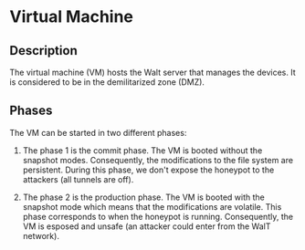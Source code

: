 # Virtual Machine

## Description

The virtual machine (VM) hosts the Walt server that manages the devices.
It is considered to be in the demilitarized zone (DMZ).

## Phases

The VM can be started in two different phases:

1) The phase 1 is the commit phase. The VM is booted without the snapshot modes. Consequently, the modifications to the file system are persistent. During this phase, we don't expose the honeypot to the attackers (all tunnels are off).

2) The phase 2 is the production phase. The VM is booted with the snapshot mode which means that the modifications are volatile. This phase corresponds to when the honeypot is running. Consequently, the VM is esposed and unsafe (an attacker could enter from the WalT network).